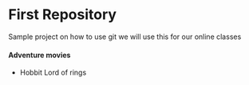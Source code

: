 # First Repository

Sample project on how to use git
  we will use this for our online classes

  #### Adventure movies
  - Hobbit
  Lord of rings
  
